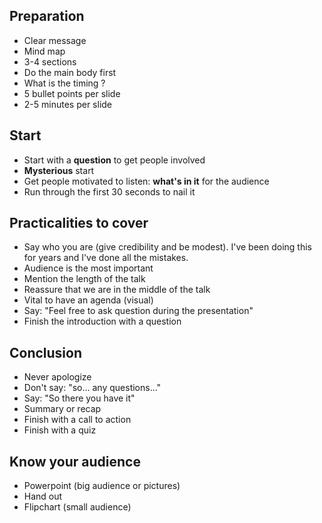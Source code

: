 ## Preparation
* Clear message
* Mind map
* 3-4 sections
* Do the main body first
* What is the timing ?
* 5 bullet points per slide
* 2-5 minutes per slide

## Start
* Start with a **question** to get people involved
* **Mysterious** start
* Get people motivated to listen: **what's in it** for the audience
* Run through the first 30 seconds to nail it

## Practicalities to cover

* Say who you are (give credibility and be modest). I've been doing this for years and I've done all the mistakes.
* Audience is the most important
* Mention the length of the talk
* Reassure that we are in the middle of the talk
* Vital to have an agenda (visual)
* Say: "Feel free to ask question during the presentation"
* Finish the introduction with a question

## Conclusion

* Never apologize
* Don't say: "so... any questions..."
* Say: "So there you have it"
* Summary or recap
* Finish with a call to action
* Finish with a quiz

## Know your audience

* Powerpoint (big audience or pictures)
* Hand out
* Flipchart (small audience)